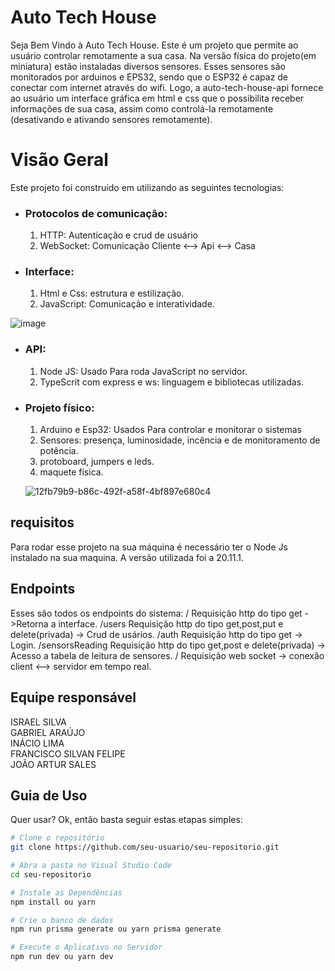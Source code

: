 # Auto Tech House

Seja Bem Vindo à Auto Tech House. Este é um projeto que permite ao usuário controlar remotamente a sua casa. Na versão física do projeto(em miniatura) estão instaladas diversos sensores. Esses sensores são monitorados por arduinos e EPS32, sendo que o ESP32 é capaz de conectar com internet através do wifi.
Logo, a auto-tech-house-api fornece ao usuário um interface gráfica em html e css que o possibilita receber informações de sua casa, assim como controlá-la remotamente (desativando e ativando
sensores remotamente).

# Visão Geral

Este projeto foi construído em utilizando as seguintes tecnologias:

- ### Protocolos de comunicação:
  1. HTTP: Autenticação e crud de usuário
  2. WebSocket: Comunicação Cliente <--> Api <--> Casa
- ### Interface:
  1. Html e Css: estrutura e estilização.
  2. JavaScript: Comunicação e interatividade.
     
![image](https://github.com/Equipe-STR/auto-tech-house-api/assets/115730575/8d021d47-5e4c-47a2-b32f-c4e351834fb3)

- ### API:
  1. Node JS: Usado Para roda JavaScript no servidor.
  2. TypeScrit com express e ws: linguagem e bibliotecas utilizadas.

- ### Projeto físico:
  1. Arduino e Esp32: Usados Para controlar e monitorar o sistemas
  2. Sensores: presença, luminosidade, incência e de monitoramento de potência.
  3. protoboard, jumpers e leds.
  4. maquete física.
     
  ![12fb79b9-b86c-492f-a58f-4bf897e680c4](https://github.com/Equipe-STR/auto-tech-house-api/assets/115730575/d4b2f235-2c06-4d0a-9404-e01eaaa5ac47)

     


## requisitos
Para rodar esse projeto na sua máquina é necessário ter o Node Js instalado na sua maquina. A versão utilizada foi a 20.11.1.

## Endpoints
Esses são todos os endpoints do sistema:
/ Requisição http do tipo get ->Retorna a interface.
/users Requisição http do tipo get,post,put e delete(privada) -> Crud de usários.
/auth Requisição http do tipo get -> Login.
/sensorsReading Requisição http do tipo get,post e delete(privada) -> Acesso a tabela de leitura de sensores.
/ Requisição web socket -> conexão client <--> servidor em tempo real.


## Equipe responsável 

ISRAEL SILVA <br>
GABRIEL ARAÚJO <br>
INÁCIO LIMA <br>
FRANCISCO SILVAN FELIPE <br>
JOÃO ARTUR SALES


## Guia de Uso

Quer usar? Ok, então basta seguir estas etapas simples:

```bash
# Clone o repositório
git clone https://github.com/seu-usuario/seu-repositorio.git

# Abra a pasta no Visual Studio Code
cd seu-repositorio

# Instale as Dependências
npm install ou yarn

# Crie o banco de dados
npm run prisma generate ou yarn prisma generate

# Execute o Aplicativo no Servidor
npm run dev ou yarn dev

